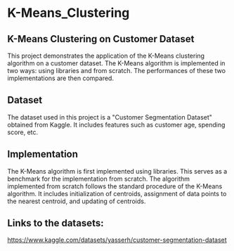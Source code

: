 # K-Means_Clustering



## K-Means Clustering on Customer Dataset

This project demonstrates the application of the K-Means clustering algorithm on a customer dataset. The K-Means algorithm is implemented in two ways: using libraries and from scratch. The performances of these two implementations are then compared.

## Dataset

The dataset used in this project is a "Customer Segmentation Dataset" obtained from Kaggle. It includes features such as customer age, spending score, etc.

## Implementation

The K-Means algorithm is first implemented using libraries. This serves as a benchmark for the implementation from scratch. The algorithm implemented from scratch follows the standard procedure of the K-Means algorithm. It includes initialization of centroids, assignment of data points to the nearest centroid, and updating of centroids.



## Links to the datasets:
https://www.kaggle.com/datasets/yasserh/customer-segmentation-dataset
